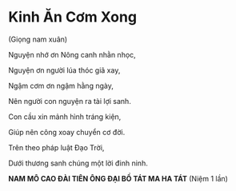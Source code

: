 # Kinh Ăn Cơm Xong

(Giọng nam xuân)

Nguyện nhớ ơn Nông canh nhằn nhọc,

Nguyện ơn người lúa thóc giã xay,

Ngậm cơm ơn ngậm hằng ngày,

Nên người con nguyện ra tài lợi sanh.

Con cầu xin mảnh hình tráng kiện,

Giúp nên công xoay chuyển cơ đời.

Trên theo pháp luật Đạo Trời,

Dưới thương sanh chúng một lời đinh ninh.

**NAM MÔ CAO ĐÀI TIÊN ÔNG ĐẠI BỒ TÁT MA HA TÁT** (Niệm 1 lần)
